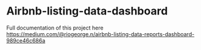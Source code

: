 # Airbnb-listing-data-dashboard

Full documentation of this project here https://medium.com/@riogeorge.n/airbnb-listing-data-reports-dashboard-989ce46c686a
